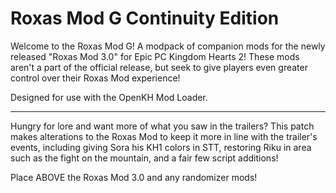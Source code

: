 # Roxas Mod G Continuity Edition
Welcome to the Roxas Mod G! A modpack of companion mods for the newly released "Roxas Mod 3.0" for Epic PC Kingdom Hearts 2! These mods aren't a part of the official release, but seek to give players even greater control over their Roxas Mod experience!

Designed for use with the OpenKH Mod Loader.

---

Hungry for lore and want more of what you saw in the trailers? This patch makes alterations to the Roxas Mod to keep it more in line with the trailer's events, including giving Sora his KH1 colors in STT, restoring Riku in area such as the fight on the mountain, and a fair few script additions!

Place ABOVE the Roxas Mod 3.0 and any randomizer mods!
